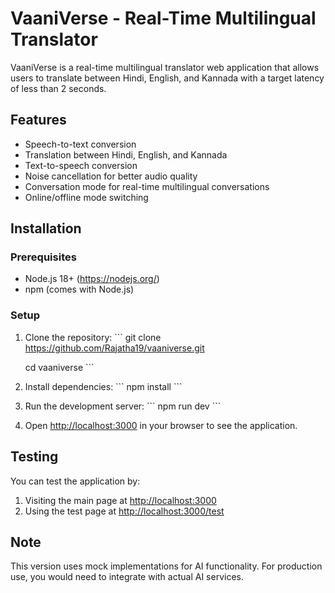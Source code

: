 # VaaniVerse - Real-Time Multilingual Translator

VaaniVerse is a real-time multilingual translator web application that allows users to translate between Hindi, English, and Kannada with a target latency of less than 2 seconds.

## Features

- Speech-to-text conversion
- Translation between Hindi, English, and Kannada
- Text-to-speech conversion
- Noise cancellation for better audio quality
- Conversation mode for real-time multilingual conversations
- Online/offline mode switching

## Installation

### Prerequisites

- Node.js 18+ (https://nodejs.org/)
- npm (comes with Node.js)

### Setup

1. Clone the repository:
   \`\`\`
   git clone https://github.com/Rajatha19/vaaniverse.git

   cd vaaniverse
   \`\`\`

3. Install dependencies:
   \`\`\`
   npm install
   \`\`\`

4. Run the development server:
   \`\`\`
   npm run dev
   \`\`\`

5. Open [http://localhost:3000](http://localhost:3000) in your browser to see the application.

## Testing

You can test the application by:

1. Visiting the main page at [http://localhost:3000](http://localhost:3000)
2. Using the test page at [http://localhost:3000/test](http://localhost:3000/test)

## Note

This version uses mock implementations for AI functionality. For production use, you would need to integrate with actual AI services.
